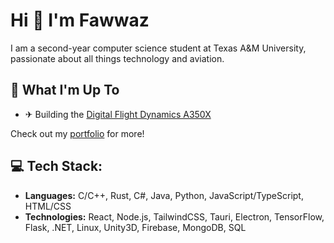 # Hi 👋 I'm Fawwaz 

I am a second-year computer science student at Texas A&M University, passionate about all things technology and aviation.

## 🚀 What I'm Up To

- ✈ Building the [Digital Flight Dynamics A350X](https://youtube.com/@dfdsim)

Check out my [portfolio](https://dynamic6448.github.io) for more!

## 💻 Tech Stack:

- **Languages:** C/C++, Rust, C#, Java, Python, JavaScript/TypeScript, HTML/CSS
- **Technologies:** React, Node.js, TailwindCSS, Tauri, Electron, TensorFlow, Flask, .NET, Linux, Unity3D, Firebase,
MongoDB, SQL
